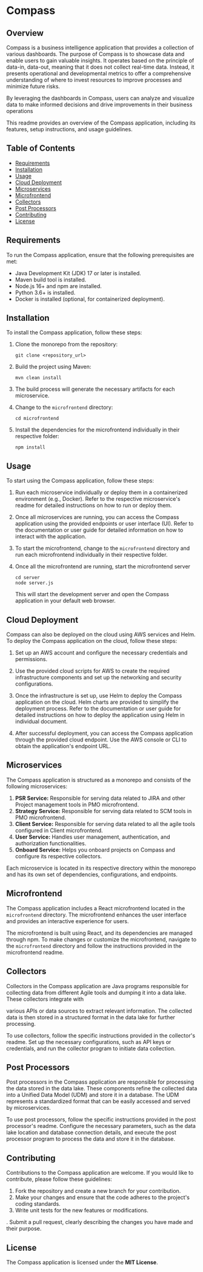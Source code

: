# Compass

## Overview
Compass is a business intelligence application that provides a collection of various dashboards. The purpose of Compass is to showcase data and enable users to gain valuable insights. It operates based on the principle of data-in, data-out, meaning that it does not collect real-time data. Instead, it presents operational and developmental metrics to offer a comprehensive understanding of where to invest resources to improve processes and minimize future risks.

By leveraging the dashboards in Compass, users can analyze and visualize data to make informed decisions and drive improvements in their business operations

This readme provides an overview of the Compass application, including its features, setup instructions, and usage guidelines.

## Table of Contents
- [Requirements](#requirements)
- [Installation](#installation)
- [Usage](#usage)
- [Cloud Deployment](#cloud-deployment)
- [Microservices](#microservices)
- [Microfrontend](#microfrontend)
- [Collectors](#collectors)
- [Post Processors](#post-processors)
- [Contributing](#contributing)
- [License](#license)

## Requirements
To run the Compass application, ensure that the following prerequisites are met:

- Java Development Kit (JDK) 17 or later is installed.
- Maven build tool is installed.
- Node.js 16+ and npm are installed.
- Python 3.6+ is installed.
- Docker is installed (optional, for containerized deployment).

## Installation
To install the Compass application, follow these steps:

1. Clone the monorepo from the repository:

   ```
   git clone <repository_url>
   ```

2. Build the project using Maven:

   ```
   mvn clean install
   ```

3. The build process will generate the necessary artifacts for each microservice.

4. Change to the `microfrontend` directory:

   ```
   cd microfrontend
   ```

5. Install the dependencies for the microfrontend individually in their respective folder:

   ```
   npm install
   ```

## Usage
To start using the Compass application, follow these steps:

1. Run each microservice individually or deploy them in a containerized environment (e.g., Docker). Refer to the respective microservice's readme for detailed instructions on how to run or deploy them.

2. Once all microservices are running, you can access the Compass application using the provided endpoints or user interface (UI). Refer to the documentation or user guide for detailed information on how to interact with the application.

3. To start the microfrontend, change to the `microfrontend` directory and run each microfrontend individually in their respective folder.

4. Once all the microfrontend are running, start the microfrontend server

   ```
   cd server
   node server.js
   ```

   This will start the development server and open the Compass application in your default web browser.

## Cloud Deployment
Compass can also be deployed on the cloud using AWS services and Helm. To deploy the Compass application on the cloud, follow these steps:

1. Set up an AWS account and configure the necessary credentials and permissions.

2. Use the provided cloud scripts for AWS to create the required infrastructure components and set up the networking and security configurations.

3. Once the infrastructure is set up, use Helm to deploy the Compass application on the cloud. Helm charts are provided to simplify the deployment process. Refer to the documentation or user guide for detailed instructions on how to deploy the application using Helm in individual document.

4. After successful deployment, you can access the Compass application through the provided cloud endpoint. Use the AWS console or CLI to obtain the application's endpoint URL.

## Microservices
The Compass application is structured as a monorepo and consists of the following microservices:

1. **PSR Service:** Responsible for serving data related to JIRA and other Project management tools in PMO microfrontend.
2. **Strategy Service:** Responsible for serving data related to SCM tools in PMO microfrontend.
3. **Client Service:** Responsible for serving data related to all the agile tools configured in Client microfrontend.
4. **User Service:** Handles user management, authentication, and authorization functionalities.
5. **Onboard Service:** Helps you onboard projects on Compass and configure its respective collectors.

Each microservice is located in its respective directory within the monorepo and has its own set of dependencies, configurations, and endpoints.

## Microfrontend
The Compass application includes a React microfrontend located in the `microfrontend` directory. The microfrontend enhances the user interface and provides an interactive experience for users.

The microfrontend is built using React, and its dependencies are managed through npm. To make changes or customize the microfrontend, navigate to the `microfrontend` directory and follow the instructions provided in the microfrontend readme.

## Collectors
Collectors in the Compass application are Java programs responsible for collecting data from different Agile tools and dumping it into a data lake. These collectors integrate with

various APIs or data sources to extract relevant information. The collected data is then stored in a structured format in the data lake for further processing.

To use collectors, follow the specific instructions provided in the collector's readme. Set up the necessary configurations, such as API keys or credentials, and run the collector program to initiate data collection.

## Post Processors
Post processors in the Compass application are responsible for processing the data stored in the data lake. These components refine the collected data into a Unified Data Model (UDM) and store it in a database. The UDM represents a standardized format that can be easily accessed and served by microservices.

To use post processors, follow the specific instructions provided in the post processor's readme. Configure the necessary parameters, such as the data lake location and database connection details, and execute the post processor program to process the data and store it in the database.

## Contributing
Contributions to the Compass application are welcome. If you would like to contribute, please follow these guidelines:

1. Fork the repository and create a new branch for your contribution.
2. Make your changes and ensure that the code adheres to the project's coding standards.
3. Write unit tests for the new features or modifications.

. Submit a pull request, clearly describing the changes you have made and their purpose.

## License
The Compass application is licensed under the **MIT License**.
